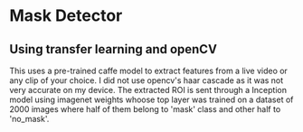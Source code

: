 # Mask Detector
## Using transfer learning and openCV
This uses a pre-trained caffe model to extract features from a live video or any clip of your choice. I did not use opencv's haar cascade as it was not very accurate on my device.
The extracted ROI is sent through a Inception model using imagenet weights whoose top layer was trained on a dataset of 2000 images where half of them belong to 'mask' class and other half to 'no_mask'. 
